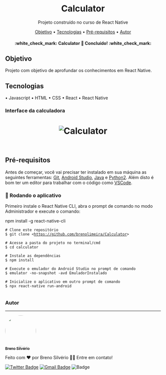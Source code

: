 <h1 align="center">Calculator</h1>
<p align="center">Projeto construído no curso de React Native</p>

<p align="center">
 <a href="#objetivo">Objetivo</a> •
 <a href="#tecnologias">Tecnologias</a> • 
 <a href="#prerequisitos">Pré-requisitos</a> • 
 <a href="#autor">Autor</a>
</p>

<h4 align="center"> 
	:white_check_mark:  Calculator 🚀 Concluído!  :white_check_mark:
</h4>

<h2 id="objetivo">Objetivo</h2>
<p>Projeto com objetivo de aprofundar os conhecimentos em React Native.</p>

<h2 id="tecnologias">Tecnologias</h2>
• <a>Javascript</a>
• <a>HTML</a>
• <a>CSS</a>
• <a>React</a>
• <a>React Native</a>

### Interface da calculadora
<h1 align="center">
  <img alt="Calculator" title="#Mines" src="https://media.giphy.com/media/bzbHNny4H8k0LXeZgq/giphy.gif" />
</h1>

<br/>
<h2 id="prerequisitos">Pré-requisitos</h2>
<p>Antes de começar, você vai precisar ter instalado em sua máquina as seguintes ferramentas:
<a href="https://git-scm.com">Git</a>, <a href="https://developer.android.com/studio">Android Studio</a>, <a href="https://www.oracle.com/java/technologies/javase/javase-jdk8-downloads.html">Java</a> e
<a href="https://www.python.org/downloads/release/python-2718/">Python2</a>. 
Além disto é bom ter um editor para trabalhar com o código como <a href="https://code.visualstudio.com/">VSCode</a>.</p>

### 🎲 Rodando o aplicativo
<p>Primeiro instale o React Native CLI, abra o prompt de comando no modo Administrador e execute o comando:</p>
<p>npm install -g react-native-cli</p>

<pre class=" language-bash"><code class=" language-bash"># Clone este repositório
$ git clone &lt;<a class="vglnk" href="https://github.com/brenolimeira/Calculator" rel="nofollow"><span>https</span><span>://</span><span>github</span><span>.</span><span>com</span><span>/</span><span>brenolimeira</span><span>/</span><span>Calculator</span></a>&gt;

# Acesse a pasta do projeto no terminal/cmd
$ cd calculator

# Instale as dependências
$ npm install

# Execute o emulador do Android Studio no prompt de comando
$ emulator -no-snapshot -avd EmuladorInstalado

# Inicialize o aplicativo em outro prompt de comando
$ npx react-native run-android

</code></pre>

### Autor
---

<a href="https://www.linkedin.com/in/breno-silv%C3%A9rio-6a1810135/">
 <img style="border-radius: 50px;" src="https://avatars3.githubusercontent.com/u/30593327?s=460&u=cded3ddae4d6674e218b9b0e030c54da79b3b61e&v=4" width="100px;" alt=""/>
 <br />
  <sub><b>Breno Silvério</b></sub></a> 


Feito com ❤️ por Breno Silvério 👋🏽 Entre em contato!

[![Twitter Badge](https://img.shields.io/twitter/url?style=social&url=https%3A%2F%2Ftwitter.com%2Fbrenolimeira1)](https://twitter.com/brenolimeira1)
[![Gmail Badge](https://img.shields.io/badge/-brenolimeira@gmail.com-c14438?style=flat-square&logo=Gmail&logoColor=white&link=mailto:brenolimeira@gmail.com)](mailto:brenolimeira@gmail.com) ![Badge](https://img.shields.io/github/license/brenolimeira/Mines)
